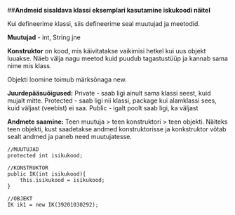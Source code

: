 
##**Andmeid sisaldava klassi eksemplari kasutamine iskukoodi näitel**

Kui defineerime klassi, siis defineerime seal muutujad ja meetodid. 

**Muutujad**  - int, String jne

**Konstruktor** on kood, mis käivitatakse vaikimisi hetkel kui uus objekt luuakse. Näeb välja nagu meetod kuid puudub tagastustüüp ja kannab sama nime mis klass. 

Objekti loomine toimub märksõnaga new.

**Juurdepääsuõigused:**
Private - saab ligi ainult sama klassi seest, kuid mujalt mitte.
Protected - saab ligi nii klassi, package kui alamklassi sees, kuid väljast (veebist) ei saa.
Public - igalt poolt saab ligi, ka väljast


**Andmete saamine:**
Teen muutuja > teen konstruktori > teen objekti. Näiteks teen objekti, kust saadetakse andmed konstruktorisse ja konkstruktor võtab sealt andmed ja paneb need muutujatesse.






    //MUUTUJAD
    protected int isikukood;
 
    //KONSTRUKTOR
    public IK(int isikukood){
        this.isikukood = isikukood;
    }
    
    //OBJEKT
    IK ik1 = new IK(39201030292);

